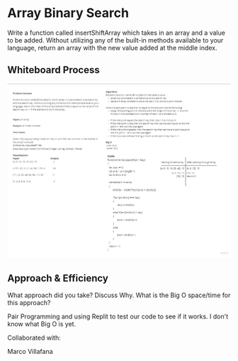 # Array Binary Search

Write a function called insertShiftArray which takes in an array and a value to be added. Without utilizing any of the built-in methods available to your language, return an array with the new value added at the middle index.

## Whiteboard Process

![Array Binary Search whiteboard](../assets/Code-Challenge-3.PNG)

## Approach & Efficiency

What approach did you take? Discuss Why. What is the Big O space/time for this approach?

Pair Programming and using Replit to test our code to see if it works. I don't know what Big O is yet.

Collaborated with:

Marco Villafana

